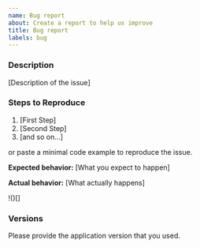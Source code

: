 ```yaml
---
name: Bug report
about: Create a report to help us improve
title: Bug report
labels: bug
---
```


### Description

[Description of the issue]

### Steps to Reproduce

1. [First Step]
2. [Second Step]
3. [and so on...]

or paste a minimal code example to reproduce the issue.

**Expected behavior:** [What you expect to happen]

**Actual behavior:** [What actually happens]

<!-- Screenshot -->
!()[]

### Versions

Please provide the application version that you used.